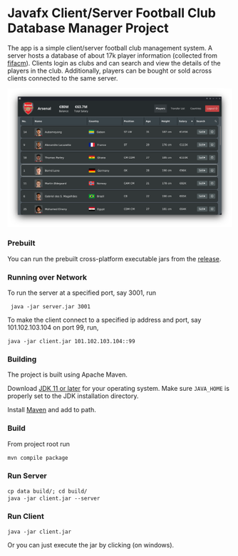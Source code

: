  
# Javafx Client/Server Football Club Database Manager Project

The app is a simple client/server football club management system. A server hosts a database of about 17k player information (collected from [fifacm](https://www.fifacm.com/)). Clients login as clubs and can search and view the details of the players in the club. Additionally, players can be bought or sold across clients connected to the same server.

![screenshot](https://github.com/risenfromashes/jfx-project-1-2/blob/master/screenshots/s1.png?raw=true)

### Prebuilt

You can run the prebuilt cross-platform executable jars from the [release](https://github.com/risenfromashes/jfx-project-1-2/releases/download/0.0.2/jfx-project-1-2.zip).

### Running over Network

To run the server at a specified port, say 3001, run
     
     java -jar server.jar 3001
   
To make the client connect to a specified ip address and port, say 101.102.103.104 on port 99, run,

    java -jar client.jar 101.102.103.104::99


### Building

The project is built using Apache Maven.

Download [JDK 11 or later](http://jdk.java.net/) for your operating system.
Make sure `JAVA_HOME` is properly set to the JDK installation directory. 

Install [Maven](https://maven.apache.org/install.html) and add to path.


### Build

From project root run

    mvn compile package

### Run Server

    cp data build/; cd build/
    java -jar client.jar --server
    
### Run Client
    java -jar client.jar
    
Or you can just execute the jar by clicking (on windows).
